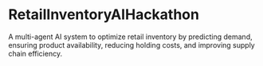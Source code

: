 # RetailInventoryAIHackathon
A multi-agent AI system to optimize retail inventory by predicting demand, ensuring product availability, reducing holding costs, and improving supply chain efficiency.
